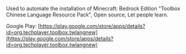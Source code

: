 Used to automate the installation of Minecraft: Bedrock Edition "Toolbox Chinese Language Resource Pack", Open source, Let people learn.

Google Play: [https://play.google.com/store/apps/details?id=org.techplayer.toolbox.twlangnew](https://play.google.com/store/apps/details?id=org.techplayer.toolbox.twlangnew)